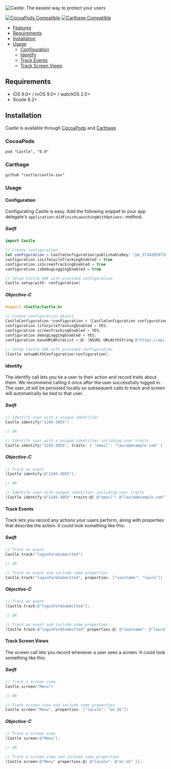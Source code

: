 ![Castle: The easiest way to protect your users](http://fprimecapital.com/assets/2016/11/Castle-Logo-HiRez.png)

[![CocoaPods Compatible](https://img.shields.io/cocoapods/v/Castle.svg)](https://img.shields.io/cocoapods/v/Castle.svg)
[![Carthage Compatible](https://img.shields.io/badge/Carthage-compatible-4BC51D.svg?style=flat)](https://github.com/Carthage/Carthage)

- [Features](#features)
- [Requirements](#requirements)
- [Installation](#installation)
- [Usage](#usage)
	- [Configuration](#configuration)
	- [Identify](#identify)
	- [Track Events](#track-events)
	- [Track Screen Views](#track-screen-views)

## Requirements

- iOS 9.0+ / tvOS 9.0+ / watchOS 2.0+
- Xcode 8.2+

## Installation

Castle is available through [CocoaPods](http://cocoapods.org) and [Carthage](https://github.com/Carthage/Carthage).

### CocoaPods

```
pod "Castle", "0.9"
```

### Carthage

```
github "castle/castle-ios"
```

### Usage

#### Configuration

Configurating Castle is easy. Add the following snippet to your app delegate's ```application:didFinishLaunchingWithOptions:``` method.

##### Swift

```swift
import Castle

// Create configuration
let configuration = CastleConfiguration(publishableKey: "pk_373428597387773")
configuration.isLifecycleTrackingEnabled = true
configuration.isScreenTrackingEnabled = true
configuration.isDebugLoggingEnabled = true

// Setup Castle SDK with provided configuration
Castle.setup(with: configuration)
```
##### Objective-C
```objective-c
#import <Castle/Castle.h>

// Create configuration object
CastleConfiguration *configuration = [CastleConfiguration configurationWithPublishableKey:@"pk_373428597387773"];
configuration.lifecycleTrackingEnabled = YES;
configuration.screenTrackingEnabled = YES;
configuration.debugLoggingEnabled = YES;
configuration.baseURLWhiteList = @[ [NSURL URLWithString:@"https://api.castle.io/"] ];
    
// Setup Castle SDK with provided configuration
[Castle setupWithConfiguration:configuration];
```
#### Identify

The identify call lets you tie a user to their action and record traits about them. We recommend calling it once after the user successfully logged in. The user_id will be persisted locally so subsequent calls to track and screen will automatically be tied to that user.

##### Swift

```swift
// Identify user with a unique identifier
Castle.identify("1245-3055")

// OR

// Identify user with a unique identifier including user traits
Castle.identify("1245-3055", traits: [ "email": "laura@example.com" ] )
```
##### Objective-C
```objective-c
// Track an event
[Castle identify:@"1245-3055"];

// OR

// Identify user with unique identifier including user traits
[Castle identify:@"1245-3055" traits:@{ @"email": @"laura@example.com" }];
```

#### Track Events

Track lets you record any actions your users perform, along with properties that describe the action. It could look something like this:

##### Swift

```swift
// Track an event
Castle.track("loginFormSubmitted")

// OR

// Track an event and include some properties
Castle.track("loginFormSubmitted", properties: ["username": "laura"])
```
##### Objective-C
```objective-c
// Track an event
[Castle track:@"loginFormSubmitted"];

// OR

// Track an event and include some properties
[Castle track:@"loginFormSubmitted" properties:@{ @"username": @"laura" }];
```

#### Track Screen Views

The screen call lets you record whenever a user sees a screen. It could look something like this:

##### Swift

```swift
// Track a screen view
Castle.screen("Menu")

// OR

// Track screen view and include some properties
Castle.screen("Menu", properties: ["locale": "en_US"])
```
##### Objective-C
```objective-c
// Track a screen view
[Castle screen:@"Menu"];

// OR

// Track a screen view and include some properties
[Castle screen:@"Menu" properties:@{ @"locale": @"en_US" }];
```